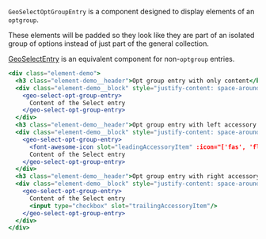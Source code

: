 `GeoSelectOptGroupEntry` is a component designed to display elements of an
`optgroup`.

These elements will be padded so they look like they are part of an isolated
group of options instead of just part of the general collection.

[GeoSelectEntry](./#/Elements/GeoSelect?id=geoselectentry) is an equivalent
component for non-`optgroup` entries.

```jsx
<div class="element-demo">
  <h3 class="element-demo__header">Opt group entry with only content</h3>
  <div class="element-demo__block" style="justify-content: space-around;">
    <geo-select-opt-group-entry>
      Content of the Select entry
    </geo-select-opt-group-entry>
  </div>
  <h3 class="element-demo__header">Opt group entry with left accessory item</h3>
  <div class="element-demo__block" style="justify-content: space-around;">
    <geo-select-opt-group-entry>
      <font-awesome-icon slot="leadingAccessoryItem" :icon="['fas', 'flag']" />
      Content of the Select entry
    </geo-select-opt-group-entry>
  </div>
  <h3 class="element-demo__header">Opt group entry with right accessory item</h3>
  <div class="element-demo__block" style="justify-content: space-around;">
    <geo-select-opt-group-entry>
      Content of the Select entry
      <input type="checkbox" slot="trailingAccessoryItem"/>
    </geo-select-opt-group-entry>
  </div>
</div>
```
